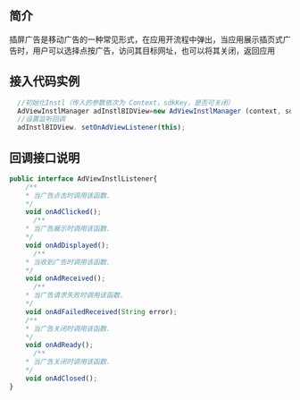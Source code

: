 ## 简介

  插屏广告是移动广告的一种常见形式，在应用开流程中弹出，当应用展示插页式广告时，用户可以选择点按广告，访问其目标网址，也可以将其关闭，返回应用
  
## 接入代码实例
```javascript
  //初始化Instl（传入的参数依次为 Context，sdkKey，是否可关闭）
  AdViewInstlManager adInstlBIDView=new AdViewInstlManager (context, sdkKey, true);
  //设置监听回调	 
  adInstlBIDView. setOnAdViewListener(this);
```

## 回调接口说明
```javascript
public interface AdViewInstlListener{
    /**
    * 当广告点击时调用该函数. 
    */
    void onAdClicked();
	  /**
    * 当广告展示时调用该函数. 
    */
    void onAdDisplayed();
	  /**
    * 当收到广告时调用该函数. 
    */
    void onAdReceived();
	  /**
    * 当广告请求失败时调用该函数. 
    */
    void onAdFailedReceived(String error);
    /**
    * 当广告关闭时调用该函数. 
    */
    void onAdReady();
	  /**
    * 当广告关闭时调用该函数. 
    */
    void onAdClosed();
}
```

